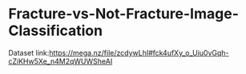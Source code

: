 # Fracture-vs-Not-Fracture-Image-Classification
Dataset link:https://mega.nz/file/zcdywLhI#fck4ufXy_o_Uiu0vGqh-cZiKHw5Xe_n4M2qWUWSheAI

